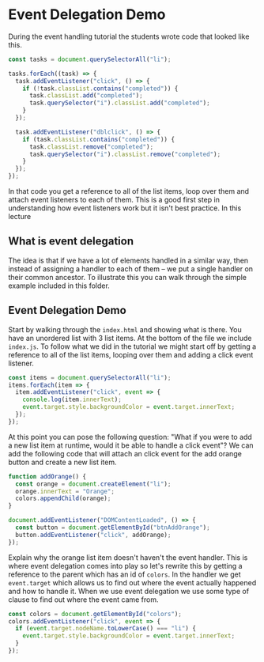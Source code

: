 # Event Delegation Demo

During the event handling tutorial the students wrote code that looked like this.

```javascript
const tasks = document.querySelectorAll("li");

tasks.forEach((task) => {
  task.addEventListener("click", () => {
    if (!task.classList.contains("completed")) {
      task.classList.add("completed");
      task.querySelector("i").classList.add("completed");
    }
  });

  task.addEventListener("dblclick", () => {
    if (task.classList.contains("completed")) {
      task.classList.remove("completed");
      task.querySelector("i").classList.remove("completed");
    }
  });
});
```

In that code you get a reference to all of the list items, loop over them and attach event listeners to each of them. This is a good first step in understanding how event listeners work but it isn't best practice. In this lecture

## What is event delegation

The idea is that if we have a lot of elements handled in a similar way, then instead of assigning a handler to each of them – we put a single handler on their common ancestor. To illustrate this you can walk through the simple example included in this folder.

## Event Delegation Demo

Start by walking through the `index.html` and showing what is there. You have an unordered list with 3 list items. At the bottom of the file we include `index.js`. To follow what we did in the tutorial we might start off by getting a reference to all of the list items, looping over them and adding a click event listener.

```javascript
const items = document.querySelectorAll("li");
items.forEach(item => {
  item.addEventListener("click", event => {
    console.log(item.innerText);
    event.target.style.backgroundColor = event.target.innerText;
  });
});
```

At this point you can pose the following question: "What if you were to add a new list item at runtime, would it be able to handle a click event"? We can add the following code that will attach an click event for the add orange button and create a new list item.

```javascript
function addOrange() {
  const orange = document.createElement("li");
  orange.innerText = "Orange";
  colors.appendChild(orange);
}

document.addEventListener("DOMContentLoaded", () => {
  const button = document.getElementById("btnAddOrange");
  button.addEventListener("click", addOrange);
});
```

Explain why the orange list item doesn't haven't the event handler. This is where event delegation comes into play so let's rewrite this by getting a reference to the parent which has an id of `colors`. In the handler we get `event.target` which allows us to find out where the event actually happened and how to handle it. When we use event delegation we use some type of clause to find out where the event came from.

```javascript
const colors = document.getElementById("colors");
colors.addEventListener("click", event => {
  if (event.target.nodeName.toLowerCase() === "li") {
    event.target.style.backgroundColor = event.target.innerText;
  }
});
```
